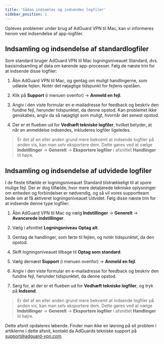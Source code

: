 ```yaml
---
title: 'Sådan indsamles og indsendes logfiler'
sidebar_position: 1
---
```


Opleves problemer under brug af AdGuard VPN til Mac, kan vi informeres herom ved indsendelse af app-logfiler.

## Indsamling og indsendelse af standardlogfiler

Som standard bruger AdGuard VPN til Mac logningsniveauet Standard, dvs. basisindsamling af data om kørende app-processer. Følg de næste trin for at indsende disse logfiler:

1. Åbn AdGuard VPN til Mac, og gentag om muligt handlingerne, som udløste fejlen. Notér det nøjagtige tidspunkt for fejlens opståen.

2. Klik på **Support** (i menuen ovenfor) → **Anmeld en fejl**.

3. Angiv i den viste formular en e-mailadresse for feedback og beskriv den fundne fejl, herunder tidspunktet, da denne opstod. Kan problemet ikke genskabes, angiv da så nøjagtigt som muligt, hvornår det senest opstod.

4. Der er et flueben ud for **Vedhæft tekniske logfiler**, hvilket betyder, at når en anmeldelse indsendes, inkluderes logfiler ligeledes.
> Er det af en eller anden grund mere bekvemt at indsende logfiler på anden vis, kan man selv eksportere dem. Dette gøres ved at vælge **Indstillinger** → **Generelt** → **Eksportere logfiler** i afsnittet **Handlinger** til højre.

## Indsamling og indsendelse af udvidede logfiler

I de fleste tilfælde er logningsniveauet Standard tilstrækkeligt til at spore mulige fejl. Der er dog tilfælde, hvor mere detaljerede tekniske oplysninger om enheden og forbindelser er nødvendig, og så vil vores supportteam bede om at få aktiveret logningsniveauet Udvidet. Følg disse næste trin for at indsende denne type logfiler:

1. Åbn AdGuard VPN til Mac og vælg **Indstillinger** → **Generelt** → **Avancerede indstillinger**.

2. Vælg i afsnittet **Logningsniveau** **Optag alt**.

3. Gentag de handlinger, som førte til fejlen, og notér tidspunktet, da den opstod.

4. Skift logningsniveauet tilbage til **Optag som standard**.

5. Vælg dernæst **Support** (i menuen ovenfor) → **Anmeld en fejl**.

6. Angiv i den viste formular en e-mailadresse for feedback og beskriv den fundne fejl, herunder tidspunktet, da denne opstod.

7. Sørg for, at der er et flueben ud for **Vedhæft tekniske logfiler**, og tryk på **Indsend**.
> Er det af en eller anden grund mere bekvemt at indsende logfiler på anden vis, kan man selv eksportere dem. Dette gøres ved at vælge **Indstillinger** → **Generelt** → **Eksportere logfiler** i afsnittet **Handlinger** til højre.

Dette afsnit opdateres løbende. Finder man ikke en løsning på sit problem i artiklerne i dette afsnit, kontakt da AdGuards tekniske support på support@adguard-vpn.com.
